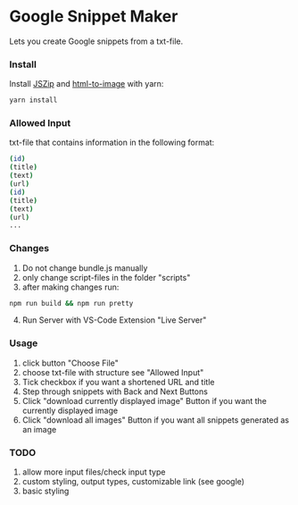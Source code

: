 # Google Snippet Maker
Lets you create Google snippets from a txt-file.

### Install
Install <a href="https://github.com/Stuk/jszip">JSZip</a> and <a href="https://github.com/bubkoo/html-to-image">html-to-image</a> with yarn:
```sh
yarn install
```

### Allowed Input
txt-file that contains information in the following format:
```sh
(id)
(title)
(text)
(url)
(id)
(title)
(text)
(url)
...
```

### Changes
1) Do not change bundle.js manually
2) only change script-files in the folder "scripts"
3) after making changes run:
```sh
npm run build && npm run pretty
```
4) Run Server with VS-Code Extension "Live Server"

### Usage
1) click button "Choose File"
2) choose txt-file with structure see "Allowed Input"
3) Tick checkbox if you want a shortened URL and title
4) Step through snippets with Back and Next Buttons
5) Click "download currently displayed image" Button if you want the currently displayed image
6) Click "download all images" Button if you want all snippets generated as an image

### TODO
1) allow more input files/check input type
2) custom styling, output types, customizable link (see google)
3) basic styling
